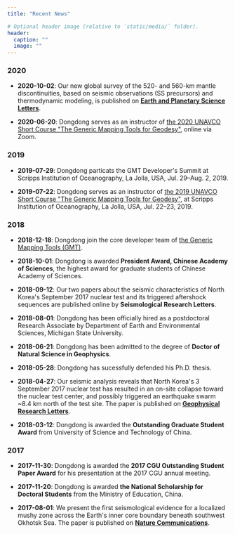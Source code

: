 ```yaml
---
title: "Recent News"

# Optional header image (relative to `static/media/` folder).
header:
  caption: ""
  image: ""
---
```


### 2020

- **2020-10-02**:
  Our new global survey of the 520- and 560-km mantle discontinuities,
  based on seismic observations (SS precursors) and thermodynamic modeling,
  is published on [**Earth and Planetary Science Letters**](https://doi.org/10.1016/j.epsl.2020.116600).

- **2020-06-20**:
  Dongdong serves as an instructor of
  [the 2020 UNAVCO Short Course "The Generic Mapping Tools for Geodesy"](https://www.unavco.org/education/professional-development/short-courses/2020/geodetic-gmt/geodetic-gmt.html),
  online via Zoom.

### 2019

- **2019-07-29**:
  Dongdong particats the GMT Developer's Summit at Scripps Institution of
  Oceanography, La Jolla, USA, Jul. 29–Aug. 2, 2019.

- **2019-07-22**:
  Dongdong serves as an instructor of
  [the 2019 UNAVCO Short Course "The Generic Mapping Tools for Geodesy"](https://www.unavco.org/education/professional-development/short-courses/2019/geodetic-gmt/geodetic-gmt.html),
  at Scripps Institution of Oceanography,
  La Jolla, USA, Jul. 22–23, 2019.

### 2018

-   **2018-12-18**:
    Dongdong join the core developer team of [the Generic Mapping Tools (GMT)](https://www.generic-mapping-tools.org/).

-   **2018-10-01**:
    Dongdong is awarded **President Award, Chinese Academy of Sciences**,
    the highest award for graduate students of Chinese Academy of Sciences.

-   **2018-09-12**:
    Our two papers about the seismic characteristics of North Korea's September 2017
    nuclear test and its triggered aftershock sequences are published online
    by **Seismological Research Letters**.

-   **2018-08-01**:
    Dongdong has been officially hired as a postdoctoral Research Associate by Department of
    Earth and Environmental Sciences, Michigan State University.

-   **2018-06-21**:
    Dongdong has been admitted to the degree of **Doctor of Natural Science in Geophysics**.

-   **2018-05-28**:
    Dongdong has sucessfully defended his Ph.D. thesis.

-   **2018-04-27**:
    Our seismic analysis reveals that North Korea's 3 September 2017 nuclear test
    has resulted in an on-site collapse toward the nuclear test center, and
    possibly triggered an earthquake swarm ~8.4 km north of the test site.
    The paper is published on [**Geophysical Research Letters**](https://doi.org/10.1029/2018GL077649).

-   **2018-03-12**:
    Dongdong is awarded the **Outstanding Graduate Student Award**
    from University of Science and Technology of China.

### 2017

-   **2017-11-30**:
    Dongdong is awarded the **2017 CGU Outstanding Student Paper Award**
    for his presentation at the 2017 CGU annual meeting.

-   **2017-11-20**:
    Dongdong is awarded **the National Scholarship for Doctoral Students**
    from the Ministry of Education, China.

-   **2017-08-01**:
    We present the first seismological evidence for a localized mushy zone
    across the Earth's inner core boundary beneath southwest Okhotsk Sea.
    The paper is published on [**Nature Communications**](https://doi.org/10.1038/s41467-017-00229-9).
